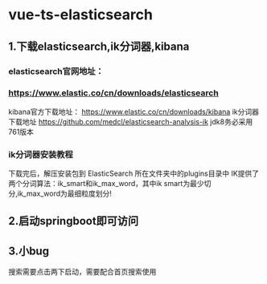 # vue-ts-elasticsearch
## 1.下载elasticsearch,ik分词器,kibana
### elasticsearch官网地址：
### https://www.elastic.co/cn/downloads/elasticsearch
kibana官方下载地址：
https://www.elastic.co/cn/downloads/kibana
ik分词器下载地址
https://github.com/medcl/elasticsearch-analysis-ik
jdk8务必采用761版本
### ik分词器安装教程
下载完后，解压安装包到 ElasticSearch 所在文件夹中的plugins目录中
IK提供了两个分词算法：ik_smart和ik_max_word，其中ik smart为最少切分,ik_max_word为最细粒度划分!
## 2.启动springboot即可访问
## 3.小bug
搜索需要点击两下启动，需要配合首页搜索使用

